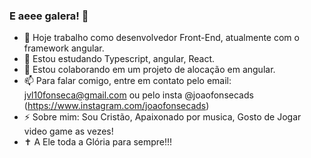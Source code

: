 ### E aeee galera! 👋

- 🔭 Hoje trabalho como desenvolvedor Front-End, atualmente com o framework angular.
- 🌱 Estou estudando Typescript, angular, React.
- 👯 Estou colaborando em um projeto de alocação em angular.
- 📫 Para falar comigo, entre em contato pelo email: jvl10fonseca@gmail.com ou pelo insta @joaofonsecads (https://www.instagram.com/joaofonsecads)
- ⚡ Sobre mim: Sou Cristão, Apaixonado por musica, Gosto de Jogar video game as vezes!
- ✝️ A Ele toda a Glória para sempre!!! 

